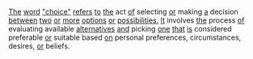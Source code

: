 [The](./the.md) [word](./word.md) ["choice"](./choice.md) [refers](./refers.md) [to](./to.md) [the](./the.md) act [of](./of.md) selecting [or](./or.md) making [a](./a.md) decision [between](./between.md) [two](./two.md) [or](./or.md) [more](./more.md) [options](./options.md) [or](./or.md) [possibilities.](./possibilities.md) [It](./it.md) involves [the](./the.md) process [of](./of.md) evaluating available [alternatives](./alternatives.md) [and](./and.md) picking [one](./one.md) [that](./that.md) [is](./is.md) considered preferable [or](./or.md) suitable based [on](./on.md) personal preferences, circumstances, desires, [or](./or.md) beliefs.